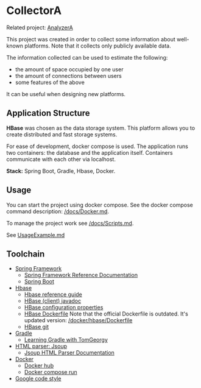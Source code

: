# CollectorA

Related project: [AnalyzerA](https://github.com/UsoltsevI/AnalyzerA)

This project was created in order to collect some 
information about well-known platforms.
Note that it collects only publicly available data.

The information collected can be used to estimate the following: 
* the amount of space occupied by one user
* the amount of connections between users
* some features of the above

It can be useful when designing new platforms.

## Application Structure

[//]: # (See [scheme in Figma]&#40;https://www.figma.com/board/RzTIebuqjBTp3RjnWyckLG/CollectorA?node-id=0-1&node-type=canvas&t=JJLXHee1CrzO8b3q-0&#41;.)
[//]: # (Or you can see this scheme as png in [/docs/CollectorA.png]&#40;./docs/CollectorA.png&#41;. )
[//]: # (*Scheme has not updated yet.*)

__HBase__ was chosen as the data storage system. 
This platform allows you to create distributed and fast 
storage systems. 

For ease of development, docker compose is used.
The application runs two containers: the database and 
the application itself. Containers communicate with
each other via localhost.

__Stack:__ Spring Boot, Gradle, Hbase, Docker. 

## Usage

You can start the project using docker compose.
See the docker compose command description: 
[/docs/Docker.md](./docs/Docker.md). 

To manage the project work see [/docs/Scripts.md](./docs/Scripts.md).

See [UsageExample.md](./docs/UsageExample.md)

## Toolchain
* [Spring Framework](https://spring.io/)
  - [Spring Framework Reference Documentation](https://docs.spring.io/spring-framework/docs/3.2.5.RELEASE/spring-framework-reference/htmlsingle/#overview-usagescenarios)
  - [Spring Boot](https://spring.io/projects/spring-boot)
* [Hbase](https://hbase.apache.org/)
  - [Hbase reference guide](https://hbase.apache.org/book.html)
  - [HBase (client) javadoc](https://hbase.apache.org/devapidocs/org/apache/hadoop/hbase/client/package-summary.html)
  - [HBase configuration properties](https://docs.ezmeral.hpe.com/datafabric-customer-managed/78/HBase/HBaseConfigurationProperties.html)
  - [HBase Dockerfile](https://apache.googlesource.com/hbase/+/rel/1.0.1/dev-support/hbase_docker)
  Note that the official Dockerfile is outdated. It's updated
  version: [/docker/hbase/Dockerfile](./docker/hbase/Dockerfile)
  - [HBase git](https://github.com/apache/hbase)
* [Gradle](https://gradle.com/)
  - [Learning Gradle with TomGeorgy](https://tomgregory.com)
* [HTML parser: Jsoup](https://jsoup.org/)
  - [Jsoup HTML Parser Documentation](https://jsoup.org/apidocs/org/jsoup/Jsoup.html)
* [Docker](https://www.docker.com/)
  - [Docker hub](https://hub.docker.com/)
  - [Docker compose run](https://docs.docker.com/reference/cli/docker/compose/run/)
* [Google code style](https://habr.com/ru/articles/513176/)
